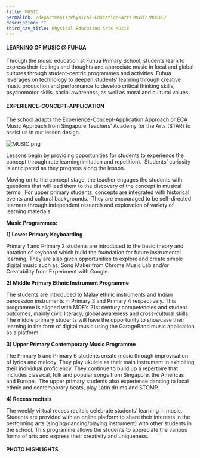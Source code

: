 ```yaml
---
title: MUSIC
permalink: /departments/Physical-Education-Arts-Music/MUSIC/
description: ""
third_nav_title: Physical Education Arts Music
---
```

#### **LEARNING OF MUSIC @ FUHUA**


  

Through the music education at Fuhua Primary School, students learn to express their feelings and thoughts and appreciate music in local and global cultures through student-centric programmes and activities. Fuhua leverages on technology to deepen students’ learning through creative music production and performance to develop critical thinking skills, psychomotor skills, social awareness, as well as moral and cultural values.

  

  

#### **EXPERIENCE-CONCEPT-APPLICATION**

  

The school adapts the Experience-Concept-Application Approach or ECA Music Approach from Singapore Teachers’ Academy for the Arts (STAR) to assist us in our lesson design.   

  

![MUSIC.png](https://fuhuapri.moe.edu.sg/qql/slot/u1030/MUSIC/MUSIC.png)  

  

Lessons begin by providing opportunities for students to experience the concept through rote learning(imitation and repetition).  Students’ curiosity is anticipated as they progress along the lesson.  

  

Moving on to the concept stage, the teacher engages the students with questions that will lead them to the discovery of the concept in musical terms.  For upper primary students, concepts are integrated with historical events and cultural backgrounds.  They are encouraged to be self-directed learners through independent research and exploration of variety of learning materials.  

  

**Music Programmes:**

  

**1) Lower Primary Keyboarding**

Primary 1 and Primary 2 students are introduced to the basic theory and notation of keyboard which build the foundation for future instrumental learning. They are also given opportunities to explore and create simple digital music such as, Song Maker from Chrome Music Lab and/or Creatability from Experiment with Google. 

  

**2) Middle Primary Ethnic Instrument Programme**

The students are introduced to Malay ethnic instruments and Indian percussion instruments in Primary 3 and Primary 4 respectively. This programme is aligned with MOE’s 21st century competencies and student outcomes, mainly civic literacy, global awareness and cross-cultural skills. The middle primary students will have the opportunity to showcase their learning in the form of digital music using the GarageBand music application as a platform.

  

**3) Upper Primary Contemporary Music Programme**

The Primary 5 and Primary 6 students create music through improvisation of lyrics and melody. They play ukulele as their main instrument in exhibiting their individual proficiency. They continue to build up a repertoire that includes classical, folk and popular songs from Singapore, the Americas and Europe.  The upper primary students also experience dancing to local ethnic and contemporary beats, play Latin drums and STOMP.

  

**4) Recess recitals**

The weekly virtual recess recitals celebrate students’ learning in music. Students are provided with an online platform to share their interests in the performing arts (singing/dancing/playing instrument) with other students in the school. This programme allows the students to appreciate the various forms of arts and express their creativity and uniqueness.

  

#### **PHOTO HIGHLIGHTS**
